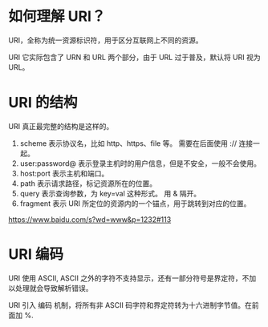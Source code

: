 # 如何理解 URI？

URI，全称为统一资源标识符，用于区分互联网上不同的资源。

URI 它实际包含了 URN 和 URL 两个部分，由于 URL 过于普及，默认将 URI 视为 URL。


# URI 的结构
URI 真正最完整的结构是这样的。

1. scheme 表示协议名，比如 http、https、file 等。 需要在后面使用 :// 连接一起。
2. user:password@ 表示登录主机时的用户信息，但是不安全，一般不会使用。
3. host:port 表示主机和端口。
4. path 表示请求路径，标记资源所在的位置。
5. query 表示查询参数，为 key=val 这种形式。 用 & 隔开。
6. fragment 表示 URI 所定位的资源内的一个锚点，用于跳转到对应的位置。

https://www.baidu.com/s?wd=www&p=1232#113



# URI 编码
URI 使用 ASCII, ASCII 之外的字符不支持显示，还有一部分符号是界定符，不加以处理就会导致解析错误。

URI 引入 编码 机制，将所有非 ASCII 码字符和界定符转为十六进制字节值。在前面加 %.


